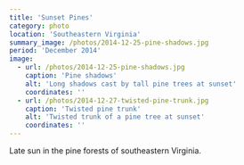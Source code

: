 ```yaml
---
title: 'Sunset Pines'
category: photo
location: 'Southeastern Virginia'
summary_image: /photos/2014-12-25-pine-shadows.jpg
period: 'December 2014'
image:
  - url: /photos/2014-12-25-pine-shadows.jpg
    caption: 'Pine shadows'
    alt: 'Long shadows cast by tall pine trees at sunset'
    coordinates: ''
  - url: /photos/2014-12-27-twisted-pine-trunk.jpg
    caption: 'Twisted pine trunk'
    alt: 'Twisted trunk of a pine tree at sunset'
    coordinates: ''
---
```

Late sun in the pine forests of southeastern Virginia.
